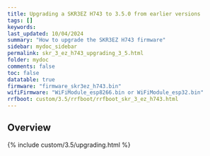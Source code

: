 ```yaml
---
title: Upgrading a SKR3EZ H743 to 3.5.0 from earlier versions
tags: []
keywords: 
last_updated: 10/04/2024
summary: "How to upgrade the SKR3EZ H743 firmware"
sidebar: mydoc_sidebar
permalink: skr_3_ez_h743_upgrading_3_5.html
folder: mydoc
comments: false
toc: false
datatable: true
firmware: "firmware_skr3ez_h743.bin"
wifiFirmware: "WiFiModule_esp8266.bin or WiFiModule_esp32.bin"
rrfboot: custom/3.5/rrfboot/rrfboot_skr_3_ez_h743.html
---
```


## Overview

{% include custom/3.5/upgrading.html %}
